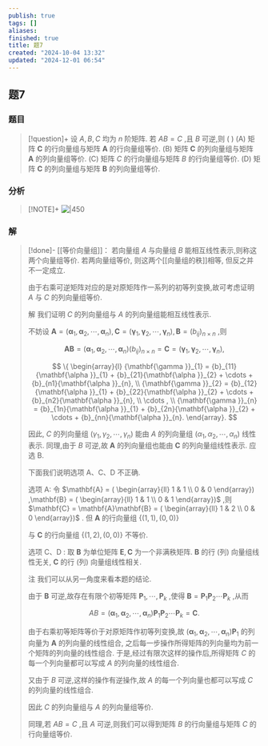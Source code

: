 ```yaml
---
publish: true
tags: []
aliases: 
finished: true
title: 题7
created: "2024-10-04 13:32"
updated: "2024-12-01 06:54"
---
```

## 题7
### 题目
> [!question]+
> 设 $A,B,C$ 均为 $n$ 阶矩阵. 若 ${AB} = C$ ,且 $B$ 可逆,则 ( )
> (A) 矩阵 $\mathbf{C}$ 的行向量组与矩阵 $\mathbf{A}$ 的行向量组等价.
> (B) 矩阵 $\mathbf{C}$ 的列向量组与矩阵 $\mathbf{A}$ 的列向量组等价.
> (C) 矩阵 $C$ 的行向量组与矩阵 $B$ 的行向量组等价.
> (D) 矩阵 $\mathbf{C}$ 的列向量组与矩阵 $\mathbf{B}$ 的列向量组等价.
### 分析
> [!NOTE]+
> ![|450](https://img.hwenyi.tech/202411092220438.webp)
### 解
> [!done]-
> [[等价向量组]]： 若向量组 $A$ 与向量组 $B$ 能相互线性表示,则称这两个向量组等价. 若两向量组等价, 则这两个[[向量组的秩]]相等, 但反之并不一定成立.
> 
> 由于右乘可逆矩阵对应的是对原矩阵作一系列的初等列变换,故可考虑证明 $A$ 与 $C$ 的列向量组等价.
> 
> 解 我们证明 $C$ 的列向量组与 $A$ 的列向量组能相互线性表示.
> 
> 不妨设 $\mathbf{A} = ( {{\mathbf{\alpha }}_{1},{\mathbf{\alpha }}_{2},\cdots ,{\mathbf{\alpha }}_{n}}) ,\mathbf{C} = ( {{\mathbf{\gamma }}_{1},{\mathbf{\gamma }}_{2},\cdots ,{\mathbf{\gamma }}_{n}}) ,\mathbf{B} = {( {b}_{ij}) }_{n \times  n}$ ,则
> 
> $$
> \mathbf{{AB}} = ( {{\mathbf{\alpha }}_{1},{\mathbf{\alpha }}_{2},\cdots ,{\mathbf{\alpha }}_{n}}) {( {b}_{ij}) }_{n \times  n} = \mathbf{C} = ( {{\mathbf{\gamma }}_{1},{\mathbf{\gamma }}_{2},\cdots ,{\mathbf{\gamma }}_{n}}) ,
> $$
> 
> $$
> \{  \begin{array}{l} {\mathbf{\gamma }}_{1} = {b}_{11}{\mathbf{\alpha }}_{1} + {b}_{21}{\mathbf{\alpha }}_{2} + \cdots  + {b}_{n1}{\mathbf{\alpha }}_{n}, \\  {\mathbf{\gamma }}_{2} = {b}_{12}{\mathbf{\alpha }}_{1} + {b}_{22}{\mathbf{\alpha }}_{2} + \cdots  + {b}_{n2}{\mathbf{\alpha }}_{n}, \\  \cdots , \\  {\mathbf{\gamma }}_{n} = {b}_{1n}{\mathbf{\alpha }}_{1} + {b}_{2n}{\mathbf{\alpha }}_{2} + \cdots  + {b}_{nn}{\mathbf{\alpha }}_{n}. \end{array}.
> $$
> 
> 因此, $C$ 的列向量组 $( {{\gamma }_{1},{\gamma }_{2},\cdots ,{\gamma }_{n}})$ 能由 $A$ 的列向量组 $( {{\alpha }_{1},{\alpha }_{2},\cdots ,{\alpha }_{n}})$ 线性表示. 同理,由于 $B$ 可逆,故 $\mathbf{A}$ 的列向量组也能由 $\mathbf{C}$ 的列向量组线性表示. 应选 B.
> 
> 下面我们说明选项 A、C、D 不正确.
> 
> 选项 A: 令 $\mathbf{A} = ( \begin{array}{ll} 1 & 1 \\  0 & 0 \end{array}) ,\mathbf{B} = ( \begin{array}{ll} 1 & 1 \\  0 & 1 \end{array})$ ,则 $\mathbf{C} = \mathbf{A}\mathbf{B} = ( \begin{array}{ll} 1 & 2 \\  0 & 0 \end{array})$ . 但 $\mathbf{A}$ 的行向量组 $\{ ( {1,1}) ,( {0,0}) \}$
> 
> 与 $\mathbf{C}$ 的行向量组 $\{ ( {1,2}) ,( {0,0}) \}$ 不等价.
> 
> 选项 $\mathrm{C}\text{、}\mathrm{D}$ : 取 $\mathbf{B}$ 为单位矩阵 $\mathbf{E},\mathbf{C}$ 为一个非满秩矩阵. $\mathbf{B}$ 的行 (列) 向量组线性无关, $\mathbf{C}$ 的行 (列) 向量组线性相关.
> 
> 注 我们可以从另一角度来看本题的结论.
> 
> 由于 $\mathbf{B}$ 可逆,故存在有限个初等矩阵 ${\mathbf{P}}_{1},\cdots ,{\mathbf{P}}_{k}$ ,使得 $\mathbf{B} = {\mathbf{P}}_{1}{\mathbf{P}}_{2}\cdots {\mathbf{P}}_{k}$ ,从而
> 
> $$
> {AB} = ( {{\mathbf{\alpha }}_{1},{\mathbf{\alpha }}_{2},\cdots ,{\mathbf{\alpha }}_{n}}) {\mathbf{P}}_{1}{\mathbf{P}}_{2}\cdots {\mathbf{P}}_{k} = \mathbf{C}.
> $$
> 
> 由于右乘初等矩阵等价于对原矩阵作初等列变换,故 $( {{\mathbf{\alpha }}_{1},{\mathbf{\alpha }}_{2},\cdots ,{\mathbf{\alpha }}_{n}}) {\mathbf{P}}_{1}$ 的列向量为 $\mathbf{A}$ 的列向量的线性组合, 之后每一步操作所得矩阵的列向量均为前一个矩阵的列向量的线性组合. 于是,经过有限次这样的操作后,所得矩阵 $C$ 的每一个列向量都可以写成 $A$ 的列向量的线性组合.
> 
> 又由于 $B$ 可逆,这样的操作有逆操作,故 $A$ 的每一个列向量也都可以写成 $C$ 的列向量的线性组合.
> 
> 因此 $C$ 的列向量组与 $A$ 的列向量组等价.
> 
> 同理,若 ${AB} = C$ ,且 $A$ 可逆,则我们可以得到矩阵 $B$ 的行向量组与矩阵 $C$ 的行向量组等价.